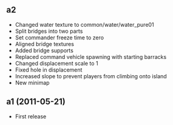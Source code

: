 ## a2

* Changed water texture to common/water/water_pure01
* Split bridges into two parts
* Set commander freeze time to zero
* Aligned bridge textures
* Added bridge supports
* Replaced command vehicle spawning with starting barracks
* Changed displacement scale to 1
* Fixed hole in displacement
* Increased slope to prevent players from climbing onto island
* New minimap

## a1 (2011-05-21)

* First release